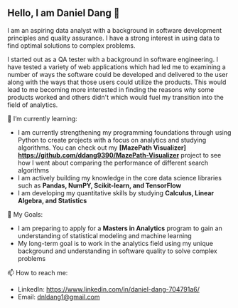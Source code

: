 ## Hello, I am Daniel Dang 👋

I am an aspiring data analyst with a background in software development principles and quality assurance. I have a strong interest in using data to find optimal solutions to complex problems.

I started out as a QA tester with a background in software engineering. I have tested a variety of web applications which had led me to examining a number of ways the software could be developed and delivered to the user along with the ways that those users could utilize the products. This would lead to me becoming more interested in finding the reasons *why* some products worked and others didn't which would fuel my transition into the field of analytics.

🌱 I’m currently learning:
- I am currently strengthening my programming foundations through using Python to create projects with a focus on analytics and studying algorithms. You can check out my **[MazePath Visualizer] https://github.com/ddang9390/MazePath-Visualizer** project to see how I went about comparing the performance of different search algorithms
- I am actively building my knowledge in the core data science libraries such as **Pandas, NumPY, Scikit-learn, and TensorFlow**
- I am developing my quantitative skills by studying **Calculus, Linear Algebra, and Statistics**


🎯 My Goals:
- I am preparing to apply for a **Masters in Analytics** program to gain an understanding of statistical modeling and machine learning
- My long-term goal is to work in the analytics field using my unique background and understanding in software quality to solve complex problems

📫 How to reach me:
- LinkedIn: https://www.linkedin.com/in/daniel-dang-704791a6/
- Email: dnldang1@gmail.com

<!--
**ddang9390/ddang9390** is a ✨ _special_ ✨ repository because its `README.md` (this file) appears on your GitHub profile.

Here are some ideas to get you started:

- 🔭 I’m currently working on ...
- 🌱 I’m currently learning ...
- 👯 I’m looking to collaborate on ...
- 🤔 I’m looking for help with ...
- 💬 Ask me about ...
- 📫 How to reach me: ...
- 😄 Pronouns: ...
- ⚡ Fun fact: ...
-->
